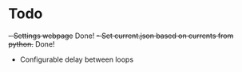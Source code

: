 # Todo

~~- Settings webpage~~ Done!
~~- Set current.json based on currents from python.~~ Done!
- Configurable delay between loops
